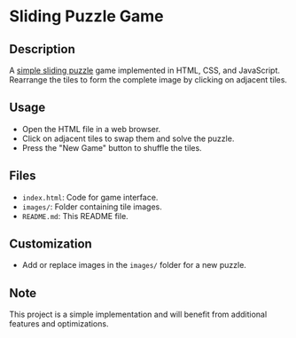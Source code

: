 # Sliding Puzzle Game

## Description
A [simple sliding puzzle](https://unnati026.github.io/15-puzzle/) game implemented in HTML, CSS, and JavaScript. Rearrange the tiles to form the complete image by clicking on adjacent tiles.

## Usage
- Open the HTML file in a web browser.
- Click on adjacent tiles to swap them and solve the puzzle.
- Press the "New Game" button to shuffle the tiles.

## Files
- `index.html`: Code for game interface.
- `images/`: Folder containing tile images.
- `README.md`: This README file.

## Customization
- Add or replace images in the `images/` folder for a new puzzle.

## Note
This project is a simple implementation and will benefit from additional features and optimizations.
